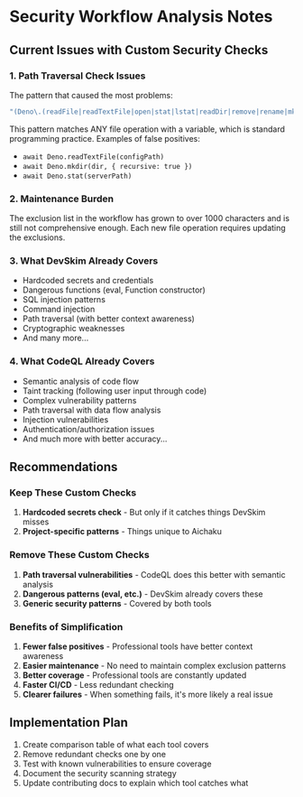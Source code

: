 # Security Workflow Analysis Notes

## Current Issues with Custom Security Checks

### 1. Path Traversal Check Issues

The pattern that caused the most problems:

```bash
"(Deno\.(readFile|readTextFile|open|stat|lstat|readDir|remove|rename|mkdir)|fs\.(readFile|writeFile|readdir|stat|unlink|rename|mkdir))\s*\(\s*[a-zA-Z*$][a-zA-Z0-9*$]*\s*[,)]"
```

This pattern matches ANY file operation with a variable, which is standard
programming practice. Examples of false positives:

- `await Deno.readTextFile(configPath)`
- `await Deno.mkdir(dir, { recursive: true })`
- `await Deno.stat(serverPath)`

### 2. Maintenance Burden

The exclusion list in the workflow has grown to over 1000 characters and is
still not comprehensive enough. Each new file operation requires updating the
exclusions.

### 3. What DevSkim Already Covers

- Hardcoded secrets and credentials
- Dangerous functions (eval, Function constructor)
- SQL injection patterns
- Command injection
- Path traversal (with better context awareness)
- Cryptographic weaknesses
- And many more...

### 4. What CodeQL Already Covers

- Semantic analysis of code flow
- Taint tracking (following user input through code)
- Complex vulnerability patterns
- Path traversal with data flow analysis
- Injection vulnerabilities
- Authentication/authorization issues
- And much more with better accuracy...

## Recommendations

### Keep These Custom Checks

1. **Hardcoded secrets check** - But only if it catches things DevSkim misses
2. **Project-specific patterns** - Things unique to Aichaku

### Remove These Custom Checks

1. **Path traversal vulnerabilities** - CodeQL does this better with semantic
   analysis
2. **Dangerous patterns (eval, etc.)** - DevSkim already covers these
3. **Generic security patterns** - Covered by both tools

### Benefits of Simplification

1. **Fewer false positives** - Professional tools have better context awareness
2. **Easier maintenance** - No need to maintain complex exclusion patterns
3. **Better coverage** - Professional tools are constantly updated
4. **Faster CI/CD** - Less redundant checking
5. **Clearer failures** - When something fails, it's more likely a real issue

## Implementation Plan

1. Create comparison table of what each tool covers
2. Remove redundant checks one by one
3. Test with known vulnerabilities to ensure coverage
4. Document the security scanning strategy
5. Update contributing docs to explain which tool catches what
